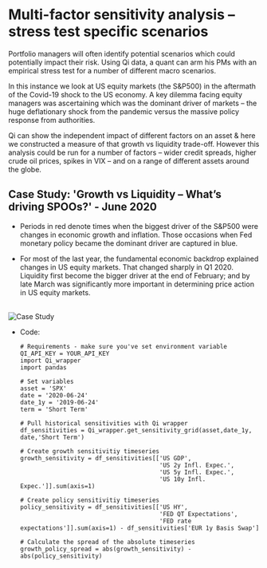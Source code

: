 # Multi-factor sensitivity analysis – stress test specific scenarios

Portfolio managers will often identify potential scenarios which could potentially impact their risk. Using Qi data, a quant can arm his PMs with an empirical stress test for a number of different macro scenarios.

In this instance we look at US equity markets (the S&P500) in the aftermath of the Covid-19 shock to the US economy. A key dilemma facing equity managers was ascertaining which was the dominant driver of markets – the huge deflationary shock from the pandemic versus the massive policy response from authorities.

Qi can show the independent impact of different factors on an asset & here we constructed a measure of that growth vs liquidity trade-off. However this analysis could be run for a number of factors – wider credit spreads, higher crude oil prices, spikes in VIX – and on a range of different assets around the globe.

## Case Study: 'Growth vs Liquidity – What’s driving SPOOs?' - June 2020

* Periods in red denote times when the biggest driver of the S&P500 were changes in economic growth and inflation. Those occasions when Fed monetary policy became the dominant driver are captured in blue. 

* For most of the last year, the fundamental economic backdrop explained changes in US equity markets. That changed sharply in Q1 2020. Liquidity first become the bigger driver at the end of February; and by late March was significantly more important in determining price action in US equity markets.


<br>
<img src="https://github.com/Quant-Insight/API_Starter_Kit/blob/master/img/growth_vs_policy.PNG" alt="Case Study"/>
</br>

* Code:

      # Requirements - make sure you've set environment variable QI_API_KEY = YOUR_API_KEY
      import Qi_wrapper
      import pandas
      
      # Set variables
      asset = 'SPX'
      date = '2020-06-24'
      date_1y = '2019-06-24'
      term = 'Short Term'

      # Pull historical sensitivities with Qi wrapper
      df_sensitivities = Qi_wrapper.get_sensitivity_grid(asset,date_1y, date,'Short Term')

      # Create growth sensitivitiy timeseries
      growth_sensitivity = df_sensitivities[['US GDP', 
                                             'US 2y Infl. Expec.', 
                                             'US 5y Infl. Expec.', 
                                             'US 10y Infl. Expec.']].sum(axis=1)

      # Create policy sensitivitiy timeseries
      policy_sensitivity = df_sensitivities[['US HY', 
                                             'FED QT Expectations', 
                                             'FED rate expectations']].sum(axis=1) - df_sensitivities['EUR 1y Basis Swap']

      # Calculate the spread of the absolute timeseries
      growth_policy_spread = abs(growth_sensitivity) - abs(policy_sensitivity)
